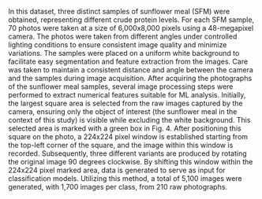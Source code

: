 In this dataset, three distinct samples of sunflower meal (SFM) were obtained, representing different crude protein levels. For each SFM sample, 70 photos were taken at a size of 6,000x8,000 pixels using a 48-megapixel camera. The photos were taken from different angles under controlled lighting conditions to ensure consistent image quality and minimize variations. The samples were placed on a uniform white background to facilitate easy segmentation and feature extraction from the images. Care was taken to maintain a consistent distance and angle between the camera and the samples during image acquisition. After acquiring the photographs of the sunflower meal samples, several image processing steps were performed to extract numerical features suitable for ML analysis. Initially, the largest square area is selected from the raw images captured by the camera, ensuring only the object of interest (the sunflower meal in the context of this study) is visible while excluding the white background. This selected area is marked with a green box in Fig. 4. After positioning this square on the photo, a 224x224 pixel window is established starting from the top-left corner of the square, and the image within this window is recorded. Subsequently, three different variants are produced by rotating the original image 90 degrees clockwise. By shifting this window within the 224x224 pixel marked area, data is generated to serve as input for classification models. Utilizing this method, a total of 5,100 images were generated, with 1,700 images per class, from 210 raw photographs.
